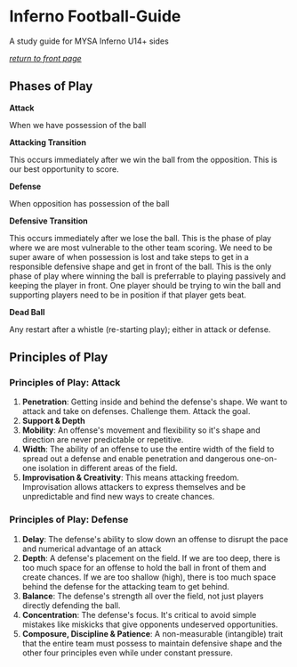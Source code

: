 # Inferno Football-Guide
A study guide for MYSA Inferno U14+ sides

[_return to front page_](./../README.md)

## Phases of Play

**Attack**

When we have possession of the ball

**Attacking Transition**

This occurs immediately after we win the ball from the opposition.  This is our best opportunity to score.
 
**Defense** 

When opposition has possession of the ball

**Defensive Transition**

This occurs immediately after we lose the ball.  This is the phase of play where we are most vulnerable to the other team scoring.  We need to be super aware of when possession is lost and take steps to get in a responsible defensive shape and get in front of the ball.  This is the only phase of play where winning the ball is preferrable to playing passively and keeping the player in front.  One player should be trying to win the ball and supporting players need to be in position if that player gets beat.

**Dead Ball**

Any restart after a whistle (re-starting play); either in attack or defense.

## Principles of Play

### Principles of Play: Attack

1. **Penetration**: Getting inside and behind the defense's shape.  We want to attack and take on defenses.  Challenge them.  Attack the goal.
2. **Support &amp; Depth**
3. **Mobility**: An offense's movement and flexibility so it's shape and direction are never predictable or repetitive.
4. **Width**: The ability of an offense to use the entire width of the field to spread out a defense and enable penetration and dangerous one-on-one isolation in different areas of the field.
5. **Improvisation &amp; Creativity**: This means attacking freedom.  Improvisation allows attackers to express themselves and be unpredictable and find new ways to create chances.

### Principles of Play: Defense

1. **Delay**: The defense's ability to slow down an offense to disrupt the pace and numerical advantage of an attack
2. **Depth**: A defense's placement on the field.  If we are too deep, there is too much space for an offense to hold the ball in front of them and create chances.  If we are too shallow (high), there is too much space behind the defense for the attacking team to get behind.
3. **Balance**: The defense's strength all over the field, not just players directly defending the ball.
4. **Concentration**: The defense's focus.  It's critical to avoid simple mistakes like miskicks that give opponents undeserved opportunities.
5. **Composure, Discipline &amp; Patience**: A non-measurable (intangible) trait that the entire team must possess to maintain defensive shape and the other four principles even while under constant pressure.
